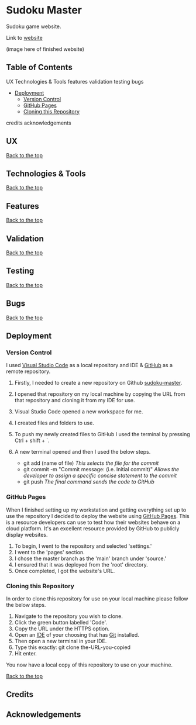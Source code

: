 # Sudoku Master
Sudoku game website.

Link to [website](https://kristiancolville1.github.io/sudoku-master/)

(image here of finished website)

## Table of Contents
UX
Technologies & Tools
features
validation
testing
bugs

* [Deployment](#deployment)
    * [Version Control](#version-control)
    * [GitHub Pages](#github-pages)
    * [Cloning this Repository](#cloning-this-repository)

credits
acknowledgements

## UX
[Back to the top](#table-of-contents)
## Technologies & Tools
[Back to the top](#table-of-contents)
## Features
[Back to the top](#table-of-contents)
## Validation
[Back to the top](#table-of-contents)
## Testing
[Back to the top](#table-of-contents)
## Bugs
[Back to the top](#table-of-contents)

## Deployment
### Version Control
I used [Visual Studio Code](https://code.visualstudio.com/) as a local repository and IDE & [GitHub](https://github.com/) as a remote repository.

1. Firstly, I needed to create a new repository on Github [sudoku-master](https://github.com/KristianColville1/sudoku-master).
2. I opened that repository on my local machine by copying the URL from that repository and cloning it from my IDE for use.
3. Visual Studio Code opened a new workspace for me.
4. I created files and folders to use.
5. To push my newly created files to GitHub I used the terminal by pressing Ctrl + shift + `.
6. A new terminal opened and then I used the below steps.

    - git add (name of file) *This selects the file for the commit*
    - git commit -m "Commit message: (i.e. Initial commit)" *Allows the developer to assign a specific concise statement to the commit*
    - git push *The final command sends the code to GitHub*

### GitHub Pages
When I finished setting up my workstation and getting everything set up to use the repository I decided to deploy the website using [GitHub Pages](https://pages.github.com/). This is a resource developers can use to test how their websites behave on a cloud platform. It's an excellent resource provided by GitHub to publicly display websites.

1. To begin, I went to the repository and selected 'settings.'
2. I went to the 'pages' section.
3. I chose the master branch as the 'main' branch under 'source.'
4. I ensured that it was deployed from the 'root' directory.
5. Once completed, I got the website's URL.

### Cloning this Repository
In order to clone this repository for use on your local machine please follow the below steps.

1. Navigate to the repository you wish to clone.
2. Click the green button labelled 'Code'.
3. Copy the URL under the HTTPS option.
4. Open an [IDE](https://www.codecademy.com/article/what-is-an-ide) of your choosing that has [Git](https://git-scm.com/) installed.
5. Then open a new terminal in your IDE.
6. Type this exactly: git clone the-URL-you-copied
7. Hit enter.

You now have a local copy of this repository to use on your machine.

[Back to the top](#table-of-contents)
## Credits
## Acknowledgements
